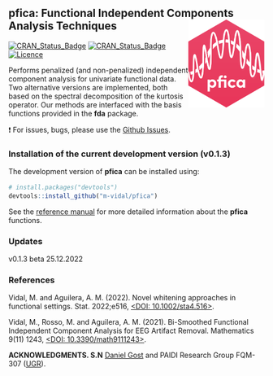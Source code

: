 
  ## pfica: Functional Independent Components Analysis Techniques <img src="man/figure/logo.png" align="right" width="150" />
  [![CRAN\_Status\_Badge](https://www.r-pkg.org/badges/version/fda.usc)](https://cran.r-project.org/package=fda.usc)
  [![CRAN\_Status\_Badge](https://www.r-pkg.org/badges/version/pfica)](https://cran.r-project.org/package=pfica)
  [![Licence](https://img.shields.io/badge/licence-GPL--2-blue.svg)](https://www.gnu.org/licenses/gpl-2.0.en.html)

Performs penalized (and non-penalized) independent component analysis for univariate functional data. Two alternative versions are implemented, both based on the spectral decomposition of the kurtosis operator. Our methods are interfaced with the basis functions provided in the **fda** package.

:exclamation: For issues, bugs, please use the [Github
Issues](https://github.com/m-vidal/pfica/issues). 

  ### Installation of the current development version (v0.1.3)
  The development version of **pfica** can be installed using:

  ``` r
  # install.packages("devtools")
  devtools::install_github("m-vidal/pfica")
  ```
  See the [reference
  manual](https://cran.r-project.org/web/packages/pfica/pfica.pdf) for more detailed information about the **pfica** functions.
### Updates
v0.1.3 beta 25.12.2022
### References
Vidal, M. and Aguilera, A. M. (2022). Novel whitening approaches in functional settings. Stat. 2022;e516, [<DOI: 10.1002/sta4.516>](https://doi.org/10.1002/sta4.516).

Vidal, M., Rosso, M. and Aguilera, A. M. (2021). Bi-Smoothed Functional Independent Component Analysis for EEG Artifact Removal. Mathematics 9(11) 1243, [<DOI: 10.3390/math9111243>](https://doi.org/10.3390/math9111243).

  **ACKNOWLEDGMENTS. S.N** [Daniel Gost](https://danielgost.com) and PAIDI Research Group FQM-307 ([UGR](https://www.ugr.es)).
  

